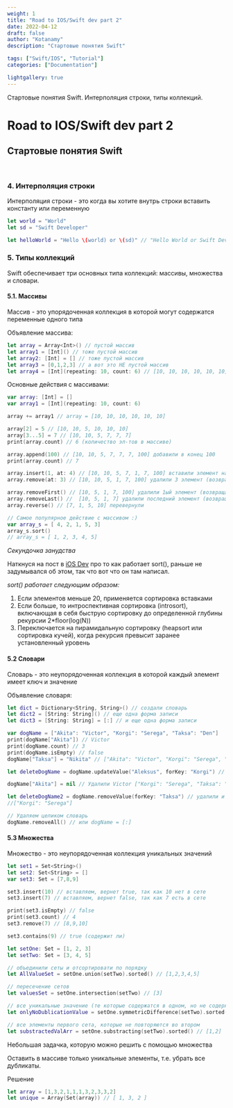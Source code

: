 ```yaml
---
weight: 1
title: "Road to IOS/Swift dev part 2"
date: 2022-04-12
draft: false
author: "Kotanamy"
description: "Стартовые понятия Swift"

tags: ["Swift/IOS", "Tutorial"]
categories: ["Documentation"]

lightgallery: true
---
```


Стартовые понятия Swift. Интерполяция строки, типы коллекций.

<!--more-->

# Road to IOS/Swift dev part 2
## **Стартовые понятия Swift**

<br>

### 4. Интерполяция строки

Интерполяция строки - это когда вы хотите внутрь строки вставить константу или переменную

```Swift
let world = "World"
let sd = "Swift Developer"

let helloWorld = "Hello \(world) or \(sd)" // "Hello World or Swift Developer"
```

### 5. Типы коллекций

Swift обеспечивает три основных типа коллекций: массивы, множества и словари.

#### 5.1. **Массивы**

Массив - это упорядоченная коллекция в которой могут содержатся переменные одного типа

Объявление массива:

```Swift
let array = Array<Int>() // пустой массив
let array1 = [Int]() // тоже пустой массив
let array2: [Int] = [] // тоже пустой массив
let array3 = [0,1,2,3] // а вот это НЕ пустой массив
let array4 = [Int](repeating: 10, count: 6) // [10, 10, 10, 10, 10, 10]
```

Основные действия с массивами:

```Swift
var array: [Int] = []
var array1 = [Int](repeating: 10, count: 6)

array += array1 // array = [10, 10, 10, 10, 10, 10]

array[2] = 5 // [10, 10, 5, 10, 10, 10]
array[3...5] = 7 // [10, 10, 5, 7, 7, 7]
print(array.count) // 6 (количество эл-тов в массиве)

array.append(100) // [10, 10, 5, 7, 7, 7, 100] добавили в конец 100
print(array.count) // 7

array.insert(1, at: 4) // [10, 10, 5, 7, 1, 7, 100] вставили элемент на позицию 4
array.remove(at: 3) // [10, 10, 5, 1, 7, 100] удалили 3 элемент (возвращает значение)

array.removeFirst() // [10, 5, 1, 7, 100] удалили 1ый элемент (возвращает значение)
array.removeLast() //  [10, 5, 1, 7] удалили последний элемент (возвращает значение)
array.reverse() // [7, 1, 5, 10] перевернули

// Самое популярное действие с массивом :)
var array_s = [ 4, 2, 1, 5, 3]
array_s.sort()
// array_s = [ 1, 2, 3, 4, 5]
```

_*Секундочка занудства*_

Наткнуся на пост в [iOS Dev](https://t.me/iOS_Career) про то как работает sort(), раньше не задумывался об этом, так что вот что он там написал.

*sort() работает следующим образом:*
1. Если элементов меньше 20, применяется сортировка вставками
2. Если больше, то интроспективная сортировка (introsort), включающая в себя быструю сортировку до определенной глубины рекурсии 2*floor(log(N))
3. Переключается на пирамидальную сортировку (heapsort или сортировка кучей), когда рекурсия превысит заранее установленный уровень 

#### 5.2 Словари

Словарь - это неупорядоченная коллекция в которой каждый элемент имеет ключ и значение

Объявление словаря:

```Swift
let dict = Dictionary<String, String>() // создали словарь
let dict2 = [String: String]() // еще одна форма записи
let dict3 = [String: String] = [:] // и еще одна форма записи

var dogName = ["Akita": "Victor", "Korgi": "Serega", "Taksa": "Den"]
print(dogName["Akita"]) // Victor
print(dogName.count) // 3
print(dogName.isEmpty) // false
dogName["Taksa"] = "Nikita" // ["Akita": "Victor", "Korgi": "Serega", "Taksa": "Nikita"]

let deleteDogName = dogName.updateValue("Aleksus", forKey: "Korgi") // вернет перед обновлением

dogName["Akita"] = nil // Удалили Victor ["Korgi": "Serega", "Taksa": "Den"]

let deleteDogName2 = dogName.removeValue(forKey: "Taksa") // удалили и вернули значение "Nikita"
//["Korgi": "Serega"]

// Удаляем целиком словарь
dogName.removeAll() // или dogName = [:]
```

#### 5.3 Множества

Множество - это неупорядоченная коллекция уникальных значений

```Swift
let set1 = Set<String>()
let set2: Set<String> = []
var set3: Set = [7,8,9]

set3.insert(10) // вставляем, вернет true, так как 10 нет в сете
set3.insert(7) // вставляем, вернет false, так как 7 есть в сете

print(set3.isEmpty) // false
print(set3.count) // 4
set3.remove(7) // [8,9,10]

set3.contains(9) // true (содержит ли)

let setOne: Set = [1, 2, 3]
let setTwo: Set = [3, 4, 5]

// объединили сеты и отсортировати по порядку
let AllValueSet = setOne.union(setTwo).sorted() // [1,2,3,4,5]

// пересечение сетов
let valuesSet = setOne.intersection(setTwo) // [3]

// все уникальные значение (те которые содержатся в одном, но не содержатся в другом)
let onlyNoDublicationValue = setOne.symmetricDifference(setTwo).sorted() //  [1,2,4,5]

// все элементы первого сета, которые не повторяются во втором
let substractedValArr = setOne.substracting(setTwo).sorted() // [1,2]
```

Небольшая задачка, которую можно решить с помощью множества

Оставить в массиве только уникальные элементы, т.е. убрать все дубликаты.

Решение
```Swift
let array = [1,3,2,1,1,1,3,2,3,3,2]
let unique = Array(Set(array)) // [ 1, 3, 2 ]
```


